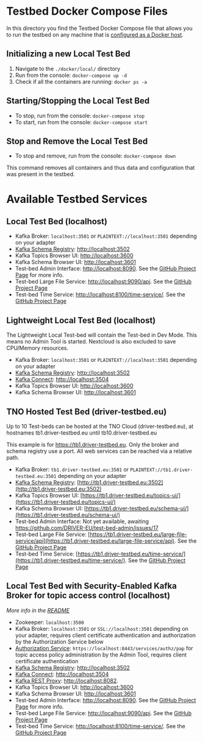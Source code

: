 # Testbed Docker Compose Files

In this directory you find the Testbed Docker Compose file that allows you to run the testbed on any machine that is [configured as a Docker host](https://docs.docker.com/engine/installation/).

## Initializing a new Local Test Bed

1. Navigate to the `./docker/local/` directory
2. Run from the console: `docker-compose up -d`
3. Check if all the containers are running: `docker ps -a`

## Starting/Stopping the Local Test Bed

* To stop, run from the console: `docker-compose stop`
* To start, run from the console: `docker-compose start`

##  Stop and Remove the Local Test Bed

* To stop and remove, run from the console: `docker-compose down`

This command removes all containers and thus data and configuration that was present in the testbed.

# Available Testbed Services

## Local Test Bed (localhost)

* Kafka Broker: `localhost:3501` or `PLAINTEXT://localhost:3501` depending on your adapter
* [Kafka Schema Registry](https://docs.confluent.io/current/schema-registry/docs/index.html): [http://localhost:3502](http://localhost:3502)
* Kafka Topics Browser UI: [http://localhost:3600](http://localhost:3600)
* Kafka Schema Browser UI: [http://localhost:3601](http://localhost:3601)
* Test-bed Admin Interface: [http://localhost:8090](http://localhost:8090). See the [GitHub Project Page](https://github.com/DRIVER-EU/test-bed-admin) for more info.
* Test-bed Large File Service: [http://localhost:9090/api](http://localhost:9090/api). See the [GitHub Project Page](https://github.com/DRIVER-EU/large-file-service)
* Test-bed Time Service: [http://localhost:8100/time-service/](http://localhost:8100/time-service/). See the [GitHub Project Page](https://github.com/DRIVER-EU/test-bed-time-service)

## Lightweight Local Test Bed (localhost)

The Lightweight Local Test-bed will contain the Test-bed in Dev Mode. This means no Admin Tool is started. Nextcloud is also excluded to save CPU/Memory resources.

* Kafka Broker: `localhost:3501` or `PLAINTEXT://localhost:3501` depending on your adapter
* [Kafka Schema Registry](https://docs.confluent.io/current/schema-registry/docs/index.html): [http://localhost:3502](http://localhost:3502)
* [Kafka Connect](https://docs.confluent.io/current/connect/index.html): [http://localhost:3504](http://localhost:3504)
* Kafka Topics Browser UI: [http://localhost:3600](http://localhost:3600)
* Kafka Schema Browser UI: [http://localhost:3601](http://localhost:3601)

## TNO Hosted Test Bed (driver-testbed.eu)

Up to 10 Test-beds can be hosted at the TNO Cloud (driver-testbed.eu), at hostnames tb1.driver-testbed.eu until tb10.driver-testbed.eu

This example is for https://tb1.driver-testbed.eu. Only the broker and schema registry use a port. All web services can be reached via a relative path.

* Kafka Broker: `tb1.driver-testbed.eu:3501` or `PLAINTEXT://tb1.driver-testbed.eu:3501` depending on your adapter
* [Kafka Schema Registry](https://docs.confluent.io/current/schema-registry/docs/index.html): [http://tb1.driver-testbed.eu:3502](http://tb1.driver-testbed.eu:3502)
* Kafka Topics Browser UI: [https://tb1.driver-testbed.eu/topics-ui/](https://tb1.driver-testbed.eu/topics-ui/)
* Kafka Schema Browser UI: [https://tb1.driver-testbed.eu/schema-ui/](https://tb1.driver-testbed.eu/schema-ui/)
* Test-bed Admin Interface: Not yet available, awaiting https://github.com/DRIVER-EU/test-bed-admin/issues/17
* Test-bed Large File Service: [https://tb1.driver-testbed.eu/large-file-service/api](https://tb1.driver-testbed.eu/large-file-service/api). See the [GitHub Project Page](https://github.com/DRIVER-EU/large-file-service/)
* Test-bed Time Service: [https://tb1.driver-testbed.eu/time-service/](https://tb1.driver-testbed.eu/time-service/). See the [GitHub Project Page](https://github.com/DRIVER-EU/test-bed-time-service)

## Local Test Bed with Security-Enabled Kafka Broker for topic access control (localhost)
*More info in the [README](local+security/README.md)*
* Zookeeper: `localhost:3500`
* Kafka Broker: `localhost:3501` or `SSL://localhost:3501` depending on your adapter, requires client certificate authentication and authorization by the Authorization Service below
* [Authorization Service](https://github.com/DRIVER-EU/test-bed-security-authorization-service):  `https://localhost:8443/services/authz/pap` for topic access policy administration by the Admin Tool, requires client certificate authentication
* [Kafka Schema Registry](https://docs.confluent.io/current/schema-registry/docs/index.html): [http://localhost:3502](http://localhost:3502)
* [Kafka Connect](https://docs.confluent.io/current/connect/index.html): [http://localhost:3504](http://localhost:3504)
* [Kafka REST Proxy](https://docs.confluent.io/current/kafka-rest/docs/index.html): [http://localhost:8082](http://localhost:8082).
* Kafka Topics Browser UI: [http://localhost:3600](http://localhost:3600)
* Kafka Schema Browser UI: [http://localhost:3601](http://localhost:3601)
* Test-bed Admin Interface: [http://localhost:8090](http://localhost:8090). See the [GitHub Project Page](https://github.com/DRIVER-EU/test-bed-admin) for more info.
* Test-bed Large File Service: [http://localhost:9090/api](http://localhost:9090/api). See the [GitHub Project Page](https://github.com/DRIVER-EU/large-file-service)
* Test-bed Time Service: [http://localhost:8100/time-service/](http://localhost:8100/time-service/). See the [GitHub Project Page](https://github.com/DRIVER-EU/test-bed-time-service)


